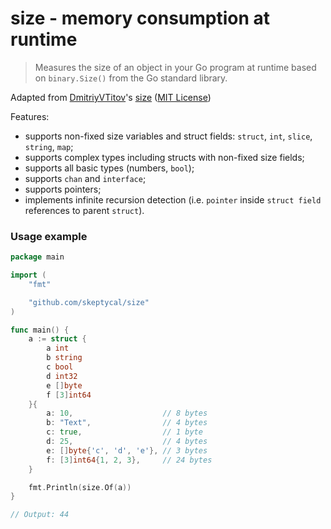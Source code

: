 # size - memory consumption at runtime

>Measures the size of an object in your Go program at runtime based on `binary.Size()` from the Go standard library.

Adapted from [DmitriyVTitov](https://github.com/DmitriyVTitov)'s [size](https://github.com/DmitriyVTitov/size) ([MIT License](LICENSE))

Features:
- supports non-fixed size variables and struct fields: `struct`, `int`, `slice`, `string`, `map`;
- supports complex types including structs with non-fixed size fields;
- supports all basic types (numbers, `bool`);
- supports `chan` and `interface`;
- supports pointers;
- implements infinite recursion detection (i.e. `pointer` inside `struct field` references to parent `struct`).

### Usage example

```go
package main

import (
	"fmt"

	"github.com/skeptycal/size"
)

func main() {
	a := struct {
		a int
		b string
		c bool
		d int32
		e []byte
		f [3]int64
	}{
		a: 10,                    // 8 bytes
		b: "Text",                // 4 bytes
		c: true,                  // 1 byte
		d: 25,                    // 4 bytes
		e: []byte{'c', 'd', 'e'}, // 3 bytes
		f: [3]int64{1, 2, 3},     // 24 bytes
	}

	fmt.Println(size.Of(a))
}

// Output: 44
```

